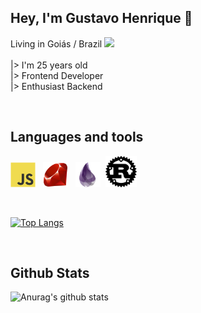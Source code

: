 ## Hey, I'm Gustavo Henrique 👋

  Living in Goiás / Brazil <img src="https://raw.githubusercontent.com/stevenrskelton/flag-icon/master/png/16/country-4x3/br.png"><br /><br />
  |> I'm 25 years old <br>
  |> Frontend Developer <br>
  |> Enthusiast Backend <br>


<br />

## Languages and tools

<img alt="elixir" height="40" src="https://raw.githubusercontent.com/devicons/devicon/master/icons/javascript/javascript-original.svg"> &nbsp;
<img alt="ruby" height="40" src="https://raw.githubusercontent.com/devicons/devicon/master/icons/ruby/ruby-original.svg"> &nbsp;
<img alt="elixir" height="40" src="https://raw.githubusercontent.com/devicons/devicon/master/icons/elixir/elixir-original.svg">&nbsp;
<img alt="rust" height="50" src="https://raw.githubusercontent.com/devicons/devicon/master/icons/rust/rust-plain.svg">&nbsp;





<br />

[![Top Langs](https://github-readme-stats.vercel.app/api/top-langs/?username=guskcoder&layout=compact&show_icons=true&theme=radical)](https://github.com/guskcoder/github-readme-stats)


<br />

## Github Stats

![Anurag's github stats](https://github-readme-stats.vercel.app/api?username=guskcoder&show_icons=true&theme=radical)

